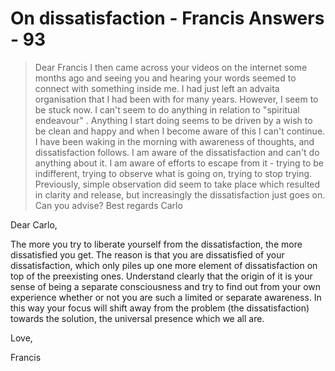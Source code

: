 # On dissatisfaction - Francis Answers - 93

>Dear Francis I then came across your videos on the internet some months ago and seeing you and hearing your words seemed to connect with something inside me. I had just left an advaita organisation that I had been with for many years. However, I seem to be stuck now. I can't seem to do anything in relation to "spiritual endeavour" . Anything I start doing seems to be driven by a wish to be clean and happy and when I become aware of this I can't continue. I have been waking in the morning with awareness of thoughts, and dissatisfaction follows. I am aware of the dissatisfaction and can't do anything about it. I am aware of efforts to escape from it - trying to be indifferent, trying to observe what is going on, trying to stop trying. Previously, simple observation did seem to take place which resulted in clarity and release, but increasingly the dissatisfaction just goes on. Can you advise? Best regards Carlo

Dear Carlo,

The more you try to liberate yourself from the dissatisfaction, the more dissatisfied you get. The reason is that you are dissatisfied of your dissatisfaction, which only piles up one more element of dissatisfaction on top of the preexisting ones. Understand clearly that the origin of it is your sense of being a separate consciousness and try to find out from your own experience whether or not you are such a limited or separate awareness. In this way your focus will shift away from the problem (the dissatisfaction) towards the solution, the universal presence which we all are.

Love,

Francis